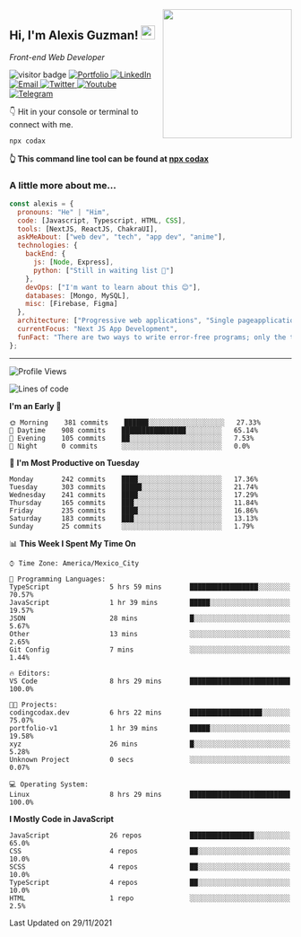 <img align='right' src="https://media.giphy.com/media/M9gbBd9nbDrOTu1Mqx/giphy.gif" width="230">
<h2>Hi, I'm Alexis Guzman! <img src="https://media.giphy.com/media/hvRJCLFzcasrR4ia7z/giphy.gif" width="25px"></h2>
<p><em>Front-end Web Developer</em></p>

<p>
  <img src="https://visitor-badge.glitch.me/badge?page_id=a12989x.a12989x&left_color=black&right_color=gray" alt="visitor badge"/>
  <a href='https://codaxx.ml/' target='_blank'>
    <img alt='Portfolio' src='https://img.shields.io/badge/Portfolio-black?logo=vercel&style=flat-square'>
  </a>
  <a href='https://linkedin.com/in/codax/' target='_blank'>
    <img alt='LinkedIn' src='https://img.shields.io/badge/LinkedIn-black?logo=LinkedIn&style=flat-square'>
  </a>
  <a href='mailto:codaxtech@gmail.com' target='_blank'>
    <img alt='Email' src='https://img.shields.io/badge/Email-black?logo=Gmail&style=flat-square'>
  </a>
  <a href='https://twitter.com/__codax__' target='_blank'>
    <img alt='Twitter' src='https://img.shields.io/badge/Twitter-black?logo=Twitter&style=flat-square'>
  </a>
  <a href='https://www.youtube.com/channel/UCMY0GhV1HuX4XdbgalC77VQ' target='_blank'>
    <img alt='Youtube' src='https://img.shields.io/badge/YouTube-black?logo=Youtube&style=flat-square'>
  </a>
  <a href='https://t.me/A12989x' target='_blank'>
    <img alt='Telegram' src='https://img.shields.io/badge/Telegram-black?logo=Telegram&logoColor=ffffff&style=flat-square'>
  </a>
</p>

👇 Hit in your console or terminal to connect with me.

```bash
npx codax
```
**👆 This command line tool can be found at [npx codax](https://github.com/a12989x/npx-codax)**

<h3>A little more about me...</h3>

```javascript
const alexis = {
  pronouns: "He" | "Him",
  code: [Javascript, Typescript, HTML, CSS],
  tools: [NextJS, ReactJS, ChakraUI],
  askMeAbout: ["web dev", "tech", "app dev", "anime"],
  technologies: {
    backEnd: {
      js: [Node, Express],
      python: ["Still in waiting list 🥲"]
    },
    devOps: ["I'm want to learn about this 😊"],
    databases: [Mongo, MySQL],
    misc: [Firebase, Figma]
  },
  architecture: ["Progressive web applications", "Single pageapplications"],
  currentFocus: "Next JS App Development",
  funFact: "There are two ways to write error-free programs; only the third one works"
};
```

---

<!--START_SECTION:waka-->
![Profile Views](http://img.shields.io/badge/Profile%20Views-0-blue)

![Lines of code](https://img.shields.io/badge/From%20Hello%20World%20I%27ve%20Written-1.0%20million%20lines%20of%20code-blue)

**I'm an Early 🐤** 

```text
🌞 Morning    381 commits    ██████░░░░░░░░░░░░░░░░░░░   27.33% 
🌆 Daytime    908 commits    ████████████████░░░░░░░░░   65.14% 
🌃 Evening    105 commits    ██░░░░░░░░░░░░░░░░░░░░░░░   7.53% 
🌙 Night      0 commits      ░░░░░░░░░░░░░░░░░░░░░░░░░   0.0%

```
📅 **I'm Most Productive on Tuesday** 

```text
Monday       242 commits    ████░░░░░░░░░░░░░░░░░░░░░   17.36% 
Tuesday      303 commits    █████░░░░░░░░░░░░░░░░░░░░   21.74% 
Wednesday    241 commits    ████░░░░░░░░░░░░░░░░░░░░░   17.29% 
Thursday     165 commits    ███░░░░░░░░░░░░░░░░░░░░░░   11.84% 
Friday       235 commits    ████░░░░░░░░░░░░░░░░░░░░░   16.86% 
Saturday     183 commits    ███░░░░░░░░░░░░░░░░░░░░░░   13.13% 
Sunday       25 commits     ░░░░░░░░░░░░░░░░░░░░░░░░░   1.79%

```


📊 **This Week I Spent My Time On** 

```text
⌚︎ Time Zone: America/Mexico_City

💬 Programming Languages: 
TypeScript               5 hrs 59 mins       █████████████████░░░░░░░░   70.57% 
JavaScript               1 hr 39 mins        █████░░░░░░░░░░░░░░░░░░░░   19.57% 
JSON                     28 mins             █░░░░░░░░░░░░░░░░░░░░░░░░   5.67% 
Other                    13 mins             ░░░░░░░░░░░░░░░░░░░░░░░░░   2.65% 
Git Config               7 mins              ░░░░░░░░░░░░░░░░░░░░░░░░░   1.44%

🔥 Editors: 
VS Code                  8 hrs 29 mins       █████████████████████████   100.0%

🐱‍💻 Projects: 
codingcodax.dev          6 hrs 22 mins       ██████████████████░░░░░░░   75.07% 
portfolio-v1             1 hr 39 mins        █████░░░░░░░░░░░░░░░░░░░░   19.58% 
xyz                      26 mins             █░░░░░░░░░░░░░░░░░░░░░░░░   5.28% 
Unknown Project          0 secs              ░░░░░░░░░░░░░░░░░░░░░░░░░   0.07%

💻 Operating System: 
Linux                    8 hrs 29 mins       █████████████████████████   100.0%

```

**I Mostly Code in JavaScript** 

```text
JavaScript               26 repos            ████████████████░░░░░░░░░   65.0% 
CSS                      4 repos             ██░░░░░░░░░░░░░░░░░░░░░░░   10.0% 
SCSS                     4 repos             ██░░░░░░░░░░░░░░░░░░░░░░░   10.0% 
TypeScript               4 repos             ██░░░░░░░░░░░░░░░░░░░░░░░   10.0% 
HTML                     1 repo              ░░░░░░░░░░░░░░░░░░░░░░░░░   2.5%

```



 Last Updated on 29/11/2021
<!--END_SECTION:waka-->
